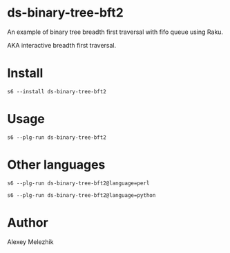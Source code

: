 # ds-binary-tree-bft2

An example of binary tree breadth first traversal with fifo queue using Raku.

AKA interactive breadth first traversal.


# Install

    s6 --install ds-binary-tree-bft2

# Usage

    s6 --plg-run ds-binary-tree-bft2

# Other languages

    s6 --plg-run ds-binary-tree-bft2@language=perl

    s6 --plg-run ds-binary-tree-bft2@language=python

# Author

Alexey Melezhik

